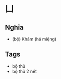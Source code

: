 # 凵

## Nghĩa
* (bộ) Khảm (há miệng)

## Tags
* bộ thủ
* bộ thủ 2 nét

<script>window.HANZI_FIELD='凵';</script>